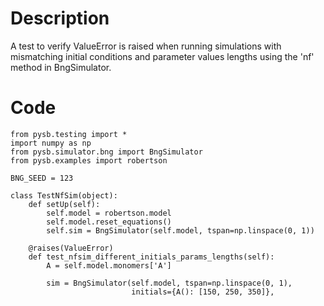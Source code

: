 # Description
A test to verify ValueError is raised when running simulations with mismatching initial conditions and parameter values lengths using the 'nf' method in BngSimulator.

# Code
```
from pysb.testing import *
import numpy as np
from pysb.simulator.bng import BngSimulator
from pysb.examples import robertson

BNG_SEED = 123

class TestNfSim(object):
    def setUp(self):
        self.model = robertson.model
        self.model.reset_equations()
        self.sim = BngSimulator(self.model, tspan=np.linspace(0, 1))

    @raises(ValueError)
    def test_nfsim_different_initials_params_lengths(self):
        A = self.model.monomers['A']

        sim = BngSimulator(self.model, tspan=np.linspace(0, 1),
                           initials={A(): [150, 250, 350]},

```
